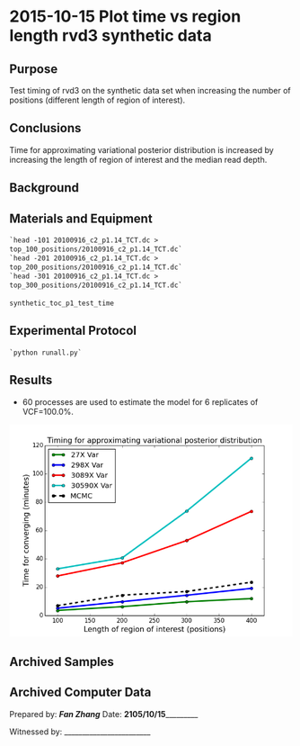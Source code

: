 2015-10-15 Plot time vs region length rvd3 synthetic data
==============================

Purpose
------------
Test timing of rvd3 on the synthetic data set when increasing the number of positions (different length of region of interest).

Conclusions
-----------------
Time for approximating variational posterior distribution is increased by increasing the length of region of interest and the median read depth.


Background
-----------------


Materials and Equipment
------------------------------

    `head -101 20100916_c2_p1.14_TCT.dc > top_100_positions/20100916_c2_p1.14_TCT.dc`
    `head -201 20100916_c2_p1.14_TCT.dc > top_200_positions/20100916_c2_p1.14_TCT.dc`
    `head -301 20100916_c2_p1.14_TCT.dc > top_300_positions/20100916_c2_p1.14_TCT.dc`

	synthetic_toc_p1_test_time


Experimental Protocol
---------------------------
    `python runall.py`

Results
----------- 

- 60 processes are used to estimate the model for 6 replicates of VCF=100.0%.

![](timing_var_mcmc.png)

Archived Samples
-------------------------

Archived Computer Data
------------------------------


Prepared by: _______Fan Zhang_______     Date: ______2105/10/15_______________


Witnessed by: ________________________
